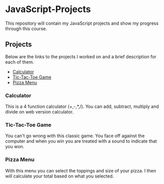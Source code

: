 # JavaScript-Projects

This repository will contain my JavaScript projects and show my progress through this course.

## Projects

Below are the links to the projects I worked on and a brief description for each of them.

- [Calculator](https://github.com/lfof/JavaScript-Projects/tree/main/Basic-JavaScript-Projects/Calculator)
- [Tic-Tac-Toe Game](https://github.com/lfof/JavaScript-Projects/tree/main/Basic-JavaScript-Projects/TicTacToe)
- [Pizza Menu](https://github.com/lfof/JavaScript-Projects/tree/main/Basic-JavaScript-Projects/Pizza_Project)

### Calculator
This is a 4 function calculator (+,-,*,/). You can add, subtract, multiply and divide on web version calculator.

### Tic-Tac-Toe Game
You can't go wrong with this classic game. You face off against the computer and when you win you are treated with a sound to indicate that you won.

### Pizza Menu
With this menu you can select the toppings and size of your pizza. I then will calculate your total based on what you selected.
